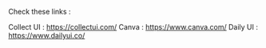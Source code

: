 Check these links :

Collect UI : https://collectui.com/
Canva : https://www.canva.com/
Daily UI : https://www.dailyui.co/
